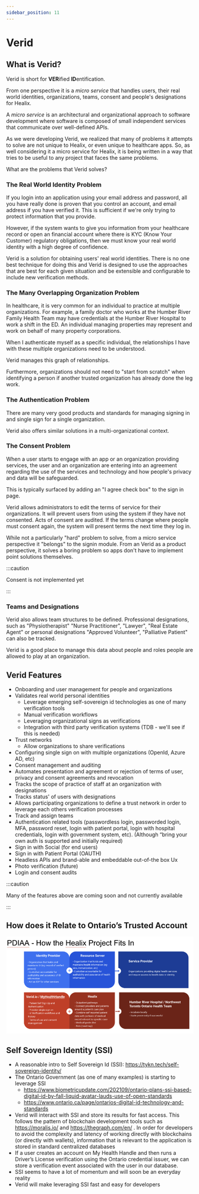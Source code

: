 ```yaml
---
sidebar_position: 11
---
```


# Verid

## What is Verid?

Verid is short for **VER**ified **ID**entification.

From one perspective it is a *micro service* that handles users, their real world identities, organizations, teams, consent and people's designations for Healix.  

A *micro service* is an architectural and organizational approach to software development where software is composed of small independent services that communicate over well-defined APIs.

As we were developing Verid, we realized that many of problems it attempts to solve are not unique to Healix, or even unique to healthcare apps. So, as well considering it a micro service for Healix, it is being written in a way that tries to be useful to any project that faces the same problems.

What are the problems that Verid solves?

### The Real World Identity Problem

If you login into an application using your email address and password, all you have really done is proven that you control an account, and email address if you have verified it.  This is sufficient if we're only trying to protect information that you provide.  

However, if the system wants to give you information from your healthcare record or open an financial account where there is KYC (Know Your Customer) regulatory obligations, then we must know your real world identity with a high degree of confidence.

Verid is a solution for obtaining users' real world identities.  There is no one best technique for doing this and Verid is designed to use the approaches that are best for each given situation and be extensible and configurable to include new verification methods.

### The Many Overlapping Organization Problem

In healthcare, it is very common for an individual to practice at multiple organizations.  For example, a family doctor who works at the Humber River Family Health Team may have credentials at the Humber River Hospital to work a shift in the ED.  An individual managing properties may represent and work on behalf of many property corporations. 

When I authenticate myself as a specific individual, the relationships I have with these multiple organizations need to be understood.

Verid manages this graph of relationships.

Furthermore, organizations should not need to "start from scratch" when identifying a person if another trusted organization has already done the leg work.

### The Authentication Problem

There are many very good products and standards for managing signing in and single sign for a single organization.  

Verid also offers similar solutions in a multi-organizational context.

### The Consent Problem

When a user starts to engage with an app or an organization providing services, the user and an organization are entering into an agreement regarding the use of the services and technology and how people's privacy and data will be safeguarded. 

This is typically surfaced by adding an "I agree check box" to the sign in page.

Verid allows administrators to edit the terms of service for their organizations.  It will prevent users from using the system if they have not consented.  Acts of consent are audited.  If the terms change where people must consent again, the system will present terms the next time they log in.

While not a particularly "hard" problem to solve, from a micro service perspective it "belongs" to the signin module.  From an Verid as a product perspective, it solves a boring problem so apps don't have to implement point solutions themselves.

:::caution

Consent is not implemented yet

:::

### Teams and Designations

Verid also allows team structures to be defined.  Professional designations, such as "Physiotherapist" "Nurse Practitioner", "Lawyer", "Real Estate Agent" or personal designations "Approved Volunteer", "Palliative Patient" can also be tracked.

Verid is a good place to manage this data about people and roles people are allowed to play at an organization.


## Verid Features

* Onboarding and user management for people and organizations
* Validates real world personal identities 
  * Leverage emerging self-sovereign id technologies as one of many verification tools
  * Manual verification workflows
  * Leveraging organizational signs as verifications
  * Integration with third party verification systems (TDB - we'll see if this is needed)
* Trust networks
  * Allow organizations to share verifications
* Configuring single sign on with multiple organizations (OpenId, Azure AD, etc)
* Consent management and auditing
* Automates presentation and agreement or rejection of terms of user, privacy and consent agreements and revocation
* Tracks the scope of practice of staff at an organization with designations
* Tracks status' of users with designations
* Allows participating organizations to define a trust network in order to leverage each others verification processes
* Track and assign teams
* Authentication related tools (passwordless login, passworded login, MFA, password reset, login with patient portal, login with hospital credentials, login with government system, etc). (Although “bring your own auth is supported and initially required)
* Sign in with Social (for end users)
* Sign in with Patient Portal (OAUTH)
* Headless APIs and brand-able and embeddable out-of-the box Ux
* Photo verification (future)
* Login and consent audits

:::caution

Many of the features above are coming soon and not currently available

:::


## How does it Relate to Ontario’s Trusted Account

![Ontario Trusted](img/verid-in-ont-pdiaa.png)


## Self Sovereign Identity (SSI)
* A reasonable intro to Self Sovereign Id (SSI): https://tykn.tech/self-sovereign-identity/
* The Ontario Government (as one of many examples) is starting to leverage SSI
  * https://www.biometricupdate.com/202109/ontario-plans-ssi-based-digital-id-by-fall-liquid-avatar-lauds-use-of-open-standards
  * https://www.ontario.ca/page/ontarios-digital-id-technology-and-standards 
* Verid will interact with SSI and store its results for fast access. This follows the pattern of blockchain development tools such as https://moralis.io/ and https://thegraph.com/en/ .  In order for developers to avoid the complexity and latency of working directly with blockchains (or directly with wallets), information that is relevant to the application is stored in standard centralized databases
* If a user creates an account on My Health Handle and then runs a Driver’s License verification using the Ontario credential issuer, we can store a verification event associated with the user in our database.
* SSI seems to have a lot of momentum and will soon be an everyday reality
* Verid will make leveraging SSI fast and easy for developers


